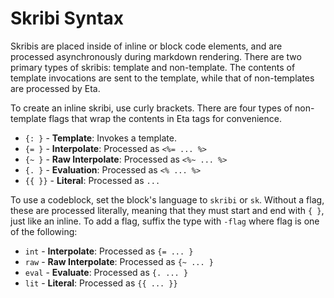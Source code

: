 # Skribi Syntax

Skribis are placed inside of inline or block code elements, and are processed asynchronously during markdown rendering. There are two primary types of skribis: template and non-template. The contents of template invocations are sent to the template, while that of non-templates are processed by Eta.

To create an inline skribi, use curly brackets. There are four types of non-template flags that wrap the contents in Eta tags for convenience. 

- `{: }` - **Template**: Invokes a template.
- `{= }` - **Interpolate**: Processed as `<%= ... %>`
- `{~ }` - **Raw Interpolate**: Processed as `<%~ ... %>`
- `{. }` - **Evaluation**: Processed as `<% ... %>`
- `{{ }}` - **Literal**: Processed as ` ... `

To use a codeblock, set the block's language to `skribi` or `sk`. Without a flag, these are processed literally, meaning that they must start and end with `{ }`, just like an inline. To add a flag, suffix the type with `-flag` where flag is one of the following:

- `int` - **Interpolate**: Processed as `{= ... }`
- `raw` - **Raw Interpolate**: Processed as `{~ ... }`
- `eval` - **Evaluate**: Processed as `{. ... }`
- `lit` - **Literal**: Processed as `{{ ... }}`